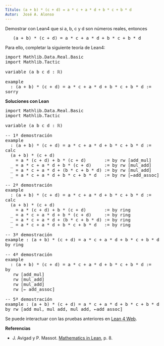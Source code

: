 ```yaml
---
Título: (a + b) * (c + d) = a * c + a * d + b * c + b * d
Autor:  José A. Alonso
---
```


Demostrar con Lean4 que si a, b, c y d son números reales, entonces
<pre lang="text">
   (a + b) * (c + d) = a * c + a * d + b * c + b * d
</pre>

Para ello, completar la siguiente teoría de Lean4:

<pre lang="lean">
import Mathlib.Data.Real.Basic
import Mathlib.Tactic

variable (a b c d : ℝ)

example
  : (a + b) * (c + d) = a * c + a * d + b * c + b * d :=
sorry
</pre>
<!--more-->

<b>Soluciones con Lean</b>

<pre lang="lean">
import Mathlib.Data.Real.Basic
import Mathlib.Tactic

variable (a b c d : ℝ)

-- 1ª demostración
example
  : (a + b) * (c + d) = a * c + a * d + b * c + b * d :=
calc
  (a + b) * (c + d)
    = a * (c + d) + b * (c + d)       := by rw [add_mul]
  _ = a * c + a * d + b * (c + d)     := by rw [mul_add]
  _ = a * c + a * d + (b * c + b * d) := by rw [mul_add]
  _ = a * c + a * d + b * c + b * d   := by rw [←add_assoc]

-- 2ª demostración
example
  : (a + b) * (c + d) = a * c + a * d + b * c + b * d :=
calc
  (a + b) * (c + d)
    = a * (c + d) + b * (c + d)       := by ring
  _ = a * c + a * d + b * (c + d)     := by ring
  _ = a * c + a * d + (b * c + b * d) := by ring
  _ = a * c + a * d + b * c + b * d   := by ring

-- 3ª demostración
example : (a + b) * (c + d) = a * c + a * d + b * c + b * d :=
by ring

-- 4ª demostración
example
  : (a + b) * (c + d) = a * c + a * d + b * c + b * d :=
by
   rw [add_mul]
   rw [mul_add]
   rw [mul_add]
   rw [← add_assoc]

-- 5ª demostración
example : (a + b) * (c + d) = a * c + a * d + b * c + b * d :=
by rw [add_mul, mul_add, mul_add, ←add_assoc]
</pre>

Se puede interactuar con las pruebas anteriores en <a href="https://lean.math.hhu.de/#url=https://raw.githubusercontent.com/jaalonso/Calculemus2/main/src/(a+b)(c+d)_eq_ac+ad+bc+bd.lean" rel="noopener noreferrer" target="_blank">Lean 4 Web</a>.

<b>Referencias</b>

+ J. Avigad y P. Massot. <a href="https://bit.ly/3U4UjBk">Mathematics in Lean</a>, p. 8.
